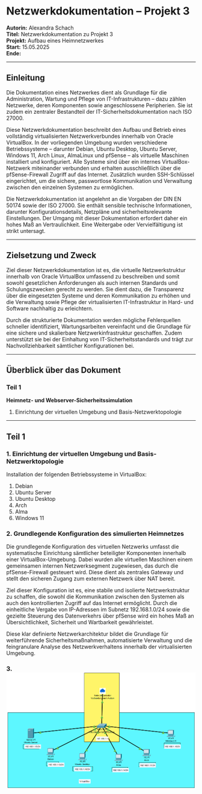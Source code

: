 # Netzwerkdokumentation – Projekt 3

**Autorin:** Alexandra Schach  
**Titel:** Netzwerkdokumentation zu Projekt 3  
**Projekt:** Aufbau eines Heimnetzwerkes  
**Start:** 15.05.2025  
**Ende:**  

---

## Einleitung

Die Dokumentation eines Netzwerkes dient als Grundlage für die Administration, Wartung und Pflege von IT-Infrastrukturen – dazu zählen Netzwerke, deren Komponenten sowie angeschlossene Peripherien. Sie ist zudem ein zentraler Bestandteil der IT-Sicherheitsdokumentation nach ISO 27000.

Diese Netzwerkdokumentation beschreibt den Aufbau und Betrieb eines vollständig virtualisierten Netzwerkverbundes innerhalb von Oracle VirtualBox. In der vorliegenden Umgebung wurden verschiedene Betriebssysteme – darunter Debian, Ubuntu Desktop, Ubuntu Server, Windows 11, Arch Linux, AlmaLinux und pfSense – als virtuelle Maschinen installiert und konfiguriert. Alle Systeme sind über ein internes VirtualBox-Netzwerk miteinander verbunden und erhalten ausschließlich über die pfSense-Firewall Zugriff auf das Internet. Zusätzlich wurden SSH-Schlüssel eingerichtet, um die sichere, passwortlose Kommunikation und Verwaltung zwischen den einzelnen Systemen zu ermöglichen.

Die Netzwerkdokumentation ist angelehnt an die Vorgaben der DIN EN 50174 sowie der ISO 27000. Sie enthält sensible technische Informationen, darunter Konfigurationsdetails, Netzpläne und sicherheitsrelevante Einstellungen. Der Umgang mit dieser Dokumentation erfordert daher ein hohes Maß an Vertraulichkeit. Eine Weitergabe oder Vervielfältigung ist strikt untersagt.

---

## Zielsetzung und Zweck

Ziel dieser Netzwerkdokumentation ist es, die virtuelle Netzwerkstruktur innerhalb von Oracle VirtualBox umfassend zu beschreiben und somit sowohl gesetzlichen Anforderungen als auch internen Standards und Schulungszwecken gerecht zu werden. Sie dient dazu, die Transparenz über die eingesetzten Systeme und deren Kommunikation zu erhöhen und die Verwaltung sowie Pflege der virtualisierten IT-Infrastruktur in Hard- und Software nachhaltig zu erleichtern.

Durch die strukturierte Dokumentation werden mögliche Fehlerquellen schneller identifiziert, Wartungsarbeiten vereinfacht und die Grundlage für eine sichere und skalierbare Netzwerkinfrastruktur geschaffen. Zudem unterstützt sie bei der Einhaltung von IT-Sicherheitsstandards und trägt zur Nachvollziehbarkeit sämtlicher Konfigurationen bei.

---

## Überblick über das Dokument

### Teil 1  
**Heimnetz- und Webserver-Sicherheitssimulation**

1. Einrichtung der virtuellen Umgebung und Basis-Netzwerktopologie

---

## Teil 1

### 1. Einrichtung der virtuellen Umgebung und Basis-Netzwerktopologie

Installation der folgenden Betriebssysteme in VirtualBox:

1. Debian  
2. Ubuntu Server  
3. Ubuntu Desktop  
4. Arch  
5. Alma  
6. Windows 11  

### 2. Grundlegende Konfiguration des simulierten Heimnetzes
Die grundlegende Konfiguration des virtuellen Netzwerks umfasst die systematische Einrichtung sämtlicher beteiligter Komponenten innerhalb einer VirtualBox-Umgebung. Dabei wurden alle virtuellen Maschinen einem gemeinsamen internen Netzwerksegment zugewiesen, das durch die pfSense-Firewall gesteuert wird. Diese dient als zentrales Gateway und stellt den sicheren Zugang zum externen Netzwerk über NAT bereit.

Ziel dieser Konfiguration ist es, eine stabile und isolierte Netzwerkstruktur zu schaffen, die sowohl die Kommunikation zwischen den Systemen als auch den kontrollierten Zugriff auf das Internet ermöglicht. Durch die einheitliche Vergabe von IP-Adressen im Subnetz 192.168.1.0/24 sowie die gezielte Steuerung des Datenverkehrs über pfSense wird ein hohes Maß an Übersichtlichkeit, Sicherheit und Wartbarkeit gewährleistet.

Diese klar definierte Netzwerkarchitektur bildet die Grundlage für weiterführende Sicherheitsmaßnahmen, automatisierte Verwaltung und die feingranulare Analyse des Netzwerkverhaltens innerhalb der virtualisierten Umgebung.

### 3. ![Netzwerktopologie](Topologie.png)

